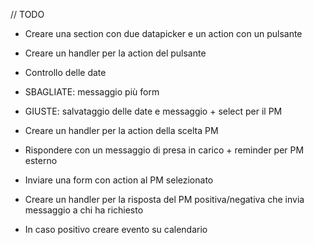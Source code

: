 // TODO

- Creare una section con due datapicker e un action con un pulsante
- Creare un handler per la action del pulsante
- Controllo delle date
- SBAGLIATE: messaggio più form
- GIUSTE: salvataggio delle date e messaggio + select per il PM

- Creare un handler per la action della scelta PM
- Rispondere con un messaggio di presa in carico + reminder per PM esterno

- Inviare una form con action al PM selezionato
- Creare un handler per la risposta del PM positiva/negativa che invia messaggio a chi ha richiesto
- In caso positivo creare evento su calendario
